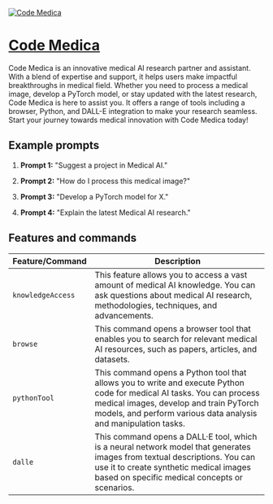 [![Code Medica](https://files.oaiusercontent.com/file-9TB9iNJBpPc6YNbeWOrv6TPL?se=2123-10-16T02%3A36%3A35Z&sp=r&sv=2021-08-06&sr=b&rscc=max-age%3D31536000%2C%20immutable&rscd=attachment%3B%20filename%3Dad4991c6-c547-4b26-9a43-d3d04416dec6.png&sig=udndyZIZtSvwvdCXLPEGxlZ0BgTBDpr3Sv2awrV7OFg%3D)](https://chat.openai.com/g/g-zVSzSYcu9-code-medica)

# [Code Medica](https://chat.openai.com/g/g-zVSzSYcu9-code-medica)

Code Medica is an innovative medical AI research partner and assistant. With a blend of expertise and support, it helps users make impactful breakthroughs in medical field. Whether you need to process a medical image, develop a PyTorch model, or stay updated with the latest research, Code Medica is here to assist you. It offers a range of tools including a browser, Python, and DALL-E integration to make your research seamless. Start your journey towards medical innovation with Code Medica today!

## Example prompts

1. **Prompt 1:** "Suggest a project in Medical AI."

2. **Prompt 2:** "How do I process this medical image?"

3. **Prompt 3:** "Develop a PyTorch model for X."

4. **Prompt 4:** "Explain the latest Medical AI research."


## Features and commands

| Feature/Command | Description |
| --- | --- |
| `knowledgeAccess` | This feature allows you to access a vast amount of medical AI knowledge. You can ask questions about medical AI research, methodologies, techniques, and advancements. |
| `browse` | This command opens a browser tool that enables you to search for relevant medical AI resources, such as papers, articles, and datasets. |
| `pythonTool` | This command opens a Python tool that allows you to write and execute Python code for medical AI tasks. You can process medical images, develop and train PyTorch models, and perform various data analysis and manipulation tasks. |
| `dalle` | This command opens a DALL·E tool, which is a neural network model that generates images from textual descriptions. You can use it to create synthetic medical images based on specific medical concepts or scenarios. |

